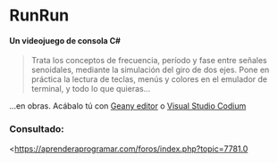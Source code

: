 # RunRun
#### Un videojuego de consola C# 
> Trata los conceptos de frecuencia, período y fase entre señales senoidales, mediante la simulación del giro de dos ejes.
Pone en práctica la lectura de teclas, menús y colores en el emulador de terminal, y todo lo que quieras... 

...en obras. Acábalo tú con 
[Geany editor][geany] o [Visual Studio Codium][codium]

### Consultado:
<https://aprenderaprogramar.com/foros/index.php?topic=7781.0

[//]: # (<- ojo siempre empezar así y entre paréntesis.
Referencias ocultas que se van a suprimir por el procesador sintáctico. Deja siempre una línea de separación.
http://stackoverflow.com/questions/4823468/store-comments-in-markdown-syntax)

[geany]: <https://www.geany.org/>
[codium]: <https://vscodium.com/>
